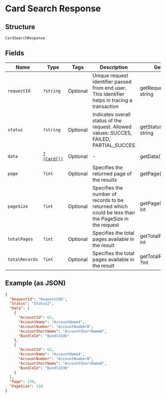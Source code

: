 
# Card Search Response

## Structure

`CardSearchResponse`

## Fields

| Name | Type | Tags | Description | Getter | Setter |
|  --- | --- | --- | --- | --- | --- |
| `requestId` | `?string` | Optional | Unique request identifier passed from end user. This identifier helps in tracing a transaction | getRequestId(): ?string | setRequestId(?string requestId): void |
| `status` | `?string` | Optional | Indicates overall status of the request. Allowed values: SUCCES, FAILED, PARTIAL_SUCCES | getStatus(): ?string | setStatus(?string status): void |
| `data` | [`?(Card[])`](../../doc/models/card.md) | Optional | - | getData(): ?array | setData(?array data): void |
| `page` | `?int` | Optional | Specifies the returned page of the results | getPage(): ?int | setPage(?int page): void |
| `pageSize` | `?int` | Optional | Specifies the number of records to be returned which could be less than the PageSize in the request | getPageSize(): ?int | setPageSize(?int pageSize): void |
| `totalPages` | `?int` | Optional | Specifies the total pages available in the result | getTotalPages(): ?int | setTotalPages(?int totalPages): void |
| `totalRecords` | `?int` | Optional | Specifies the total pages available in the result | getTotalRecords(): ?int | setTotalRecords(?int totalRecords): void |

## Example (as JSON)

```json
{
  "RequestId": "RequestId6",
  "Status": "Status2",
  "Data": [
    {
      "AccountId": 62,
      "AccountName": "AccountName4",
      "AccountNumber": "AccountNumber8",
      "AccountShortName": "AccountShortName0",
      "BundleId": "BundleId6"
    },
    {
      "AccountId": 62,
      "AccountName": "AccountName4",
      "AccountNumber": "AccountNumber8",
      "AccountShortName": "AccountShortName0",
      "BundleId": "BundleId6"
    }
  ],
  "Page": 130,
  "PageSize": 110
}
```

